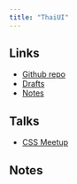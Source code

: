 ```yaml
---
title: "ThaiUI"
---
```


## Links
- [Github repo](/#)
- [Drafts](https://hmds-sketches.netlify.app/)
- [Notes](https://chayapatr.github.io/hmds)

## Talks
- [CSS Meetup](/#)

## Notes
